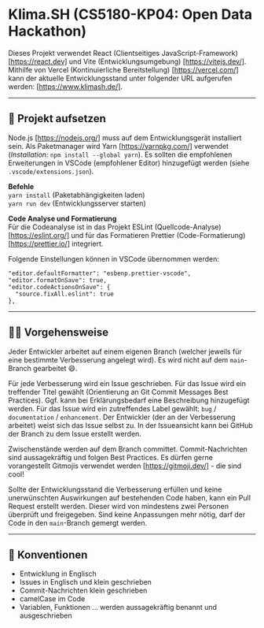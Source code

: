 # Klima.SH (CS5180-KP04: Open Data Hackathon)

Dieses Projekt verwendet React (Clientseitiges JavaScript-Framework) [https://react.dev] und Vite (Entwicklungsumgebung) [https://vitejs.dev/]. Mithilfe von Vercel (Kontinuierliche Bereitstellung) [https://vercel.com/] kann der aktuelle Entwicklungsstand unter folgender URL aufgerufen werden: [https://www.klimash.de/].

---

## 🚀 Projekt aufsetzen

Node.js [https://nodejs.org/] muss auf dem Entwicklungsgerät installiert sein.
Als Paketmanager wird Yarn [https://yarnpkg.com/] verwendet (_Installation:_ `npm install --global yarn`).
Es sollten die empfohlenen Erweiterungen in VSCode (empfohlener Editor) hinzugefügt werden (siehe `.vscode/extensions.json`).

**Befehle** \
`yarn install` (Paketabhängigkeiten laden) \
`yarn run dev` (Entwicklungsserver starten)

**Code Analyse und Formatierung** \
Für die Codeanalyse ist in das Projekt ESLint (Quellcode-Analyse) [https://eslint.org/] und für das Formatieren Prettier (Code-Formatierung) [https://prettier.io/] integriert.

Folgende Einstellungen können in VSCode übernommen werden:

```
"editor.defaultFormatter": "esbenp.prettier-vscode",
"editor.formatOnSave": true,
"editor.codeActionsOnSave": {
  "source.fixAll.eslint": true
},
```

---

## 👨‍💻 Vorgehensweise

Jeder Entwickler arbeitet auf einem eigenen Branch (welcher jeweils für eine bestimmte Verbesserung angelegt wird). Es wird nicht auf dem `main`-Branch gearbeitet 😄.

Für jede Verbesserung wird ein Issue geschrieben. Für das Issue wird ein treffender Titel gewählt (Orientierung an Git Commit Messages Best Practices). Ggf. kann bei Erklärungsbedarf eine Beschreibung hinzugefügt werden.
Für das Issue wird ein zutreffendes Label gewählt: `bug` / `documentation` / `enhancement`. Der Entwickler (der an der Verbesserung arbeitet) weist sich das Issue selbst zu. In der Issueansicht kann bei GitHub der Branch zu dem Issue erstellt werden.

Zwischenstände werden auf dem Branch committet. Commit-Nachrichten sind aussagekräftig und folgen Best Practices. Es dürfen gerne vorangestellt Gitmojis verwendet werden [https://gitmoji.dev/] - die sind cool!

Sollte der Entwicklungsstand die Verbesserung erfüllen und keine unerwünschten Auswirkungen auf bestehenden Code haben, kann ein Pull Request erstellt werden. Dieser wird von mindestens zwei Personen überprüft und freigegeben. Sind keine Anpassungen mehr nötig, darf der Code in den `main`-Branch gemergt werden.

---

## 💄 Konventionen

- Entwicklung in Englisch
- Issues in Englisch und klein geschrieben
- Commit-Nachrichten klein geschrieben
- camelCase im Code
- Variablen, Funktionen ... werden aussagekräftig benannt und ausgeschrieben

